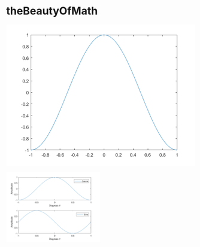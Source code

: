 # theBeautyOfMath

![GitHub Logo](/MatheMagic/SimplePlot.png)

<img src="/MatheMagic/FormattedPlot.png" width="250">
